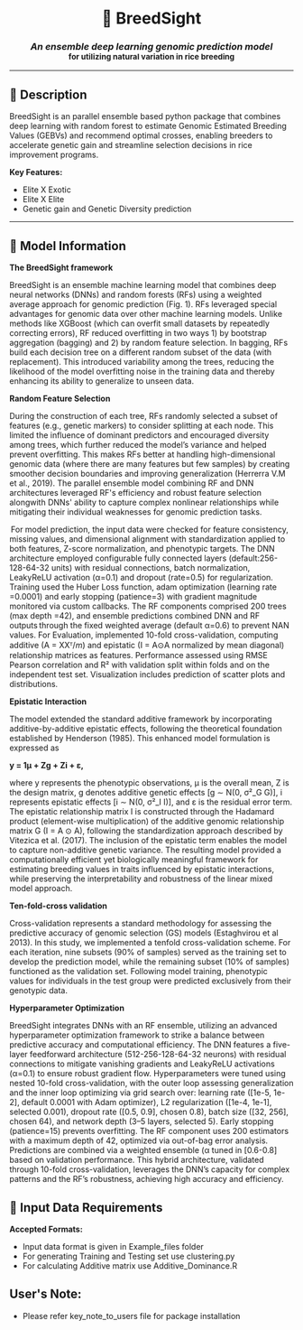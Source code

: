 <h1 align="center">
  <b>🧬 BreedSight</b>
</h1>

<h3 align="center">
  <i>An ensemble deep learning genomic prediction model</i><br>
  <small>for utilizing natural variation in rice breeding</small>
</h3>

---

## 📝 Description

BreedSight is an parallel ensemble based python package that combines deep learning with random forest to estimate Genomic Estimated Breeding Values (GEBVs) and recommend optimal crosses, enabling breeders to accelerate genetic gain and streamline selection decisions in rice improvement programs.

**Key Features:**
- Elite X Exotic
- Elite X Elite 
- Genetic gain and Genetic Diversity prediction

---

## 🧠 Model Information
**The BreedSight framework**

BreedSight is an ensemble machine learning model that combines deep neural networks (DNNs) and random forests (RFs) using a weighted average approach for genomic prediction (Fig. 1). RFs leveraged special advantages for genomic data over other machine learning models. Unlike methods like XGBoost (which can overfit small datasets by repeatedly correcting errors), RF reduced overfitting in two ways 1) by bootstrap aggregation (bagging) and 2) by random feature selection. In bagging, RFs build each decision tree on a different random subset of the data (with replacement). This introduced variability among the trees, reducing the likelihood of the model overfitting noise in the training data and thereby enhancing its ability to generalize to unseen data. 

 

**Random Feature Selection** 

During the construction of each tree, RFs randomly selected a subset of features (e.g., genetic markers) to consider splitting at each node. This limited the influence of dominant predictors and encouraged diversity among trees, which further reduced the model’s variance and helped prevent overfitting. This makes RFs better at handling high-dimensional genomic data (where there are many features but few samples) by creating smoother decision boundaries and improving generalization (Herrerra V.M et al., 2019). The parallel ensemble model combining RF and DNN architectures leveraged RF's efficiency and robust feature selection alongwith DNNs' ability to capture complex nonlinear relationships while mitigating their individual weaknesses for genomic prediction tasks. 

 

 For model prediction, the input data were checked for feature consistency, missing values, and dimensional alignment with standardization applied to both features, Z-score normalization, and phenotypic targets. The DNN architecture employed configurable fully connected layers (default:256-128-64-32 units) with residual connections, batch normalization, LeakyReLU activation (α=0.1) and dropout (rate=0.5) for regularization. Training used the Huber Loss function, adam optimization (learning rate =0.0001) and early stopping (patience=3) with gradient magnitude monitored via custom callbacks. The RF components comprised 200 trees (max depth =42), and ensemble predictions combined DNN and RF outputs through the fixed weighted average (default α=0.6) to prevent NAN values. For Evaluation, implemented 10-fold cross-validation, computing additive (A = XXᵀ/*m*) and epistatic (I = A⊙A normalized by mean diagonal) relationship matrices as features. Performance assessed using  RMSE Pearson correlation and R² with validation split within folds and on the independent test set. Visualization includes prediction of scatter plots and distributions. 

 

**Epistatic Interaction**  

The model extended the standard additive framework by incorporating additive-by-additive epistatic effects, following the theoretical foundation established by Henderson (1985). This enhanced model formulation is expressed as 

**y = 1μ + Zg + Zi + ε,** 

where y represents the phenotypic observations, μ is the overall mean, Z is the design matrix, g denotes additive genetic effects [g ∼ N(0, σ²_G G)], i represents epistatic effects [i ∼ N(0, σ²_I I)], and ε is the residual error term. The epistatic relationship matrix I is constructed through the Hadamard product (element-wise multiplication) of the additive genomic relationship matrix G (I = A ⊙ A), following the standardization approach described by Vitezica et al. (2017). The inclusion of the epistatic term enables the model to capture non-additive genetic variance. The resulting model provided a computationally efficient yet biologically meaningful framework for estimating breeding values in traits influenced by epistatic interactions, while preserving the interpretability and robustness of the linear mixed model approach. 

 

**Ten-fold-cross validation** 

Cross-validation represents a standard methodology for assessing the predictive accuracy of genomic selection (GS) models (Estaghvirou et al 2013). In this study, we implemented a tenfold cross-validation scheme. For each iteration, nine subsets (90% of samples) served as the training set to develop the prediction model, while the remaining subset (10% of samples) functioned as the validation set. Following model training, phenotypic values for individuals in the test group were predicted exclusively from their genotypic data. 

 

**Hyperparameter Optimization** 

BreedSight integrates DNNs with an RF ensemble, utilizing an advanced hyperparameter optimization framework to strike a balance between predictive accuracy and computational efficiency. The DNN features a five-layer feedforward architecture (512-256-128-64-32 neurons) with residual connections to mitigate vanishing gradients and LeakyReLU activations (α=0.1) to ensure robust gradient flow. Hyperparameters were tuned using nested 10-fold cross-validation, with the outer loop assessing generalization and the inner loop optimizing via grid search over: learning rate ([1e-5, 1e-2], default 0.0001 with Adam optimizer), L2 regularization ([1e-4, 1e-1], selected 0.001), dropout rate ([0.5, 0.9], chosen 0.8), batch size ([32, 256], chosen  64), and network depth (3–5 layers, selected 5). Early stopping (patience=15) prevents overfitting. The RF component uses 200 estimators with a maximum depth of 42, optimized via out-of-bag error analysis. Predictions are combined via a weighted ensemble (α tuned in [0.6-0.8] based on validation performance. This hybrid architecture, validated through 10-fold cross-validation, leverages the DNN’s capacity for complex patterns and the RF’s robustness, achieving high accuracy and efficiency. 

## 📂 Input Data Requirements
**Accepted Formats:**
- Input data format is given in Example_files folder
- For generating Training and Testing set use clustering.py 
- For calculating Additive matrix use Additive_Dominance.R
##  User's Note:
- Please refer key_note_to_users file for package installation

